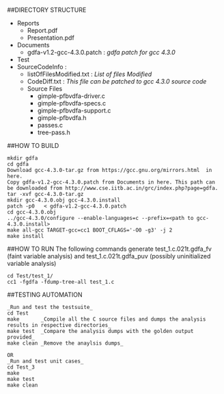 ##DIRECTORY STRUCTURE

* Reports
  * Report.pdf                
  * Presentation.pdf
* Documents
  * gdfa-v1.2-gcc-4.3.0.patch : _gdfa patch for gcc 4.3.0_ 
* Test
* SourceCodeInfo : 
  * listOfFilesModified.txt : _List of files Modified_ 
  * CodeDiff.txt : _This file can be patched to gcc 4.3.0 source code_ 
  * Source Files
    * gimple-pfbvdfa-driver.c
    * gimple-pfbvdfa-specs.c
    * gimple-pfbvdfa-support.c
    * gimple-pfbvdfa.h
    * passes.c
    * tree-pass.h

##HOW TO BUILD
```
mkdir gdfa
cd gdfa
Download gcc-4.3.0-tar.gz from https://gcc.gnu.org/mirrors.html  in here.
Copy gdfa-v1.2-gcc-4.3.0.patch from Documents in here. This path can be downloaded from http://www.cse.iitb.ac.in/grc/index.php?page=gdfa.
tar -xvf gcc-4.3.0-tar.gz
mkdir gcc-4.3.0.obj gcc-4.3.0.install
patch -p0   < gdfa-v1.2-gcc-4.3.0.patch
cd gcc-4.3.0.obj
../gcc-4.3.0/configure --enable-languages=c --prefix=<path to gcc-4.3.0.install>
make all-gcc TARGET-gcc=cc1 BOOT_CFLAGS='-O0 -g3' -j 2
make install
```

##HOW TO RUN
The following commands generate test_1.c.021t.gdfa_fv (faint variable analysis) and 
test_1.c.021t.gdfa_puv (possibly uninitialized variable analysis)

```
cd Test/test_1/
cc1 -fgdfa -fdump-tree-all test_1.c 
```

##TESTING AUTOMATION

```
_Run and test the testsuite_
cd Test
make       _Compile all the C source files and dumps the analysis results in respective directories_
make test  _Compare the analysis dumps with the golden output provided_
make clean _Remove the anaylsis dumps_

OR
_Run and test unit cases_
cd Test_3
make 
make test
make clean

```
